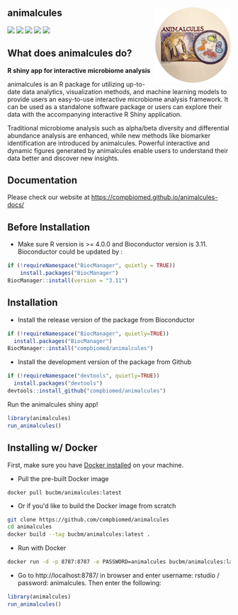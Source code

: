 ## animalcules <img src="https://github.com/compbiomed/materials/blob/master/animalcules/animalcules_logo.png?raw=true" align="right" width="170" />


[![](https://img.shields.io/badge/bioconductor-3.11-3a6378.svg)](https://doi.org/doi:10.18129/B9.bioc.animalcules)
[![](https://img.shields.io/badge/platforms-linux%20%7C%20osx%20%7C%20win-2a89a1.svg)](https://bioconductor.org/checkResults/3.9/bioc-LATEST/animalcules/)
[![](https://img.shields.io/github/last-commit/compbiomed/animalcules.svg)](https://github.com/compbiomed/animalcules/commits/master)
[![](https://img.shields.io/badge/lifecycle-maturing-blue.svg)](https://www.tidyverse.org/lifecycle/#maturing)
[![](https://bioconductor.org/shields/build/release/bioc/animalcules.svg)](http://bioconductor.org/checkResults/release/bioc-LATEST/animalcules/)

## What does animalcules do?

**R shiny app for interactive microbiome analysis**

animalcules is an R package for utilizing up-to-date data analytics, visualization methods, and machine learning models to provide users an easy-to-use interactive microbiome analysis framework. It can be used as a standalone software package or users can explore their data with the accompanying interactive R Shiny application. 

Traditional microbiome analysis such as alpha/beta diversity and differential abundance analysis are enhanced, while new methods like biomarker identification are introduced by animalcules. Powerful interactive and dynamic figures generated by animalcules enable users to understand their data better and discover new insights. 

## Documentation

Please check our website at https://compbiomed.github.io/animalcules-docs/


## Before Installation

* Make sure R version is >= 4.0.0 and Bioconductor version is 3.11. Bioconductor could be updated by :

``` r
if (!requireNamespace("BiocManager", quietly = TRUE))
    install.packages("BiocManager")
BiocManager::install(version = "3.11")
```

## Installation


* Install the release version of the package from Bioconductor

``` r
if (!requireNamespace("BiocManager", quietly=TRUE))
  install.packages("BiocManager")
BiocManager::install("compbiomed/animalcules")

```

* Install the development version of the package from Github 

``` r
if (!requireNamespace("devtools", quietly=TRUE))
  install.packages("devtools")
devtools::install_github("compbiomed/animalcules")
```

Run the animalcules shiny app!

``` r
library(animalcules)
run_animalcules()
```

## Installing w/ Docker

First, make sure you have [Docker installed](https://docs.docker.com/get-docker/) on your machine.

* Pull the pre-built Docker image

```
docker pull bucbm/animalcules:latest
```

* Or if you'd like to build the Docker image from scratch

``` bash
git clone https://github.com/compbiomed/animalcules
cd animalcules
docker build --tag bucbm/animalcules:latest .
```

* Run with Docker
``` bash
docker run -d -p 8787:8787 -e PASSWORD=animalcules bucbm/animalcules:latest
```

* Go to http://localhost:8787/ in browser and enter username: rstudio / password: animalcules. Then enter the following:  

``` r
library(animalcules)
run_animalcules()
```
